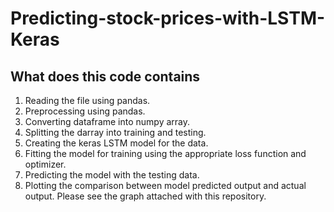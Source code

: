 # Predicting-stock-prices-with-LSTM-Keras  
  
## What does this code contains  
<ol>
  <li> Reading the file using pandas.</li>
  <li> Preprocessing using pandas. </li>
  <li> Converting dataframe into numpy array. </li>
  <li> Splitting the darray into training and testing. </li>
  <li> Creating the keras LSTM model for the data. </li>
  <li> Fitting the model for training using the appropriate loss function and optimizer. </li>
  <li> Predicting the model with the testing data. </li>
  <li> Plotting the comparison between model predicted output and actual output. Please see the graph attached with this repository. </li>
  </ol>

 

